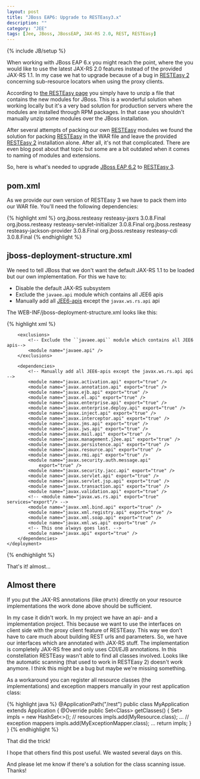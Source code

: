 ```yaml
---
layout: post
title: "JBoss EAP6: Upgrade to RESTEasy3.x"
description: ""
category: "JEE"
tags: [Jee, JBoss, JBossEAP, JAX-RS 2.0, REST, RESTEasy]
---
```

{% include JB/setup %}

When working with JBoss EAP 6.x you might reach the point, where the you would like to use the latest JAX-RS 2.0 features instead of the provided JAX-RS 1.1. In my case we hat to upgrade because of a bug in [RESTEasy 2](http://resteasy.jboss.org/) concerning sub-resource locators when using the proxy clients.

According to [the RESTEasy page](https://docs.jboss.org/resteasy/docs/3.0.2.Final/userguide/html_single/index.html#upgrading-eap61) you simply have
to unzip a file that contains the new modules for JBoss. This is a wonderful solution when working locally but it's a very bad solution for 
production servers where the modules are installed through RPM packages. In that case you shouldn't manually unzip some modules over the JBoss installation.

After several attempts of packing our own [RESTEasy](http://resteasy.jboss.org/) modules we found the solution for packing [RESTEasy](http://resteasy.jboss.org/) in the WAR file and leave the provided [RESTEasy 2](http://resteasy.jboss.org/) installation alone. After all, it's not that complicated. There are even blog post about that topic but some are a bit outdated when it 
comes to naming of modules and extensions.

So, here is what's needed to upgrade [JBoss EAP 6.2](https://www.redhat.com/products/jbossenterprisemiddleware/application-platform/) to [RESTEasy 3](http://resteasy.jboss.org/).

## pom.xml

As we provide our own version of RESTEasy 3 we have to pack them into our WAR file. You'll need the following dependencies:

{% highlight xml %}
<dependency>
  <groupId>org.jboss.resteasy</groupId>
  <artifactId>resteasy-jaxrs</artifactId>
  <version>3.0.8.Final</version>
</dependency>
<dependency>
  <groupId>org.jboss.resteasy</groupId>
  <artifactId>resteasy-servlet-initializer</artifactId>
  <version>3.0.8.Final</version>
</dependency>
<dependency>
  <groupId>org.jboss.resteasy</groupId>
  <artifactId>resteasy-jackson-provider</artifactId>
  <version>3.0.8.Final</version>
</dependency>
<dependency>
  <groupId>org.jboss.resteasy</groupId>
  <artifactId>resteasy-cdi</artifactId>
  <version>3.0.8.Final</version>
</dependency>
{% endhighlight %}

## jboss-deployment-structure.xml

We need to tell JBoss that we don't want the default JAX-RS 1.1 to be loaded but our own implementation. For this we have to:

- Disable the default JAX-RS subsystem
- Exclude the ``javaee.api`` module which contains all JEE6 apis
- Manually add all [JEE6-apis](http://www.oracle.com/technetwork/java/javaee/tech/javaee6technologies-1955512.html) except the ``javax.ws.rs.api`` api

The WEB-INF/jboss-deployment-structure.xml looks like this:

{% highlight xml %}
<?xml version="1.0" encoding="UTF-8"?>
<jboss-deployment-structure xmlns="urn:jboss:deployment-structure:1.2">
    <deployment>
        <exclude-subsystems>
            <!-- Disable the default JAX-RS subsystem -->
            <subsystem name="jaxrs" />
        </exclude-subsystems>
 
        <exclusions>
            <!-- Exclude the ``javaee.api`` module which contains all JEE6 apis-->
            <module name="javaee.api" />
        </exclusions>
 
        <dependencies>
            <!-- Manually add all JEE6-apis except the javax.ws.rs.api api -->
            <module name="javax.activation.api" export="true" />
            <module name="javax.annotation.api" export="true" />
            <module name="javax.ejb.api" export="true" />
            <module name="javax.el.api" export="true" />
            <module name="javax.enterprise.api" export="true" />
            <module name="javax.enterprise.deploy.api" export="true" />
            <module name="javax.inject.api" export="true" />
            <module name="javax.interceptor.api" export="true" />
            <module name="javax.jms.api" export="true" />
            <module name="javax.jws.api" export="true" />
            <module name="javax.mail.api" export="true" />
            <module name="javax.management.j2ee.api" export="true" />
            <module name="javax.persistence.api" export="true" />
            <module name="javax.resource.api" export="true" />
            <module name="javax.rmi.api" export="true" />
            <module name="javax.security.auth.message.api"
                export="true" />
            <module name="javax.security.jacc.api" export="true" />
            <module name="javax.servlet.api" export="true" />
            <module name="javax.servlet.jsp.api" export="true" />
            <module name="javax.transaction.api" export="true" />
            <module name="javax.validation.api" export="true" />
            <!-- <module name="javax.ws.rs.api" export="true" services="export"/> -->
            <module name="javax.xml.bind.api" export="true" />
            <module name="javax.xml.registry.api" export="true" />
            <module name="javax.xml.soap.api" export="true" />
            <module name="javax.xml.ws.api" export="true" />
            <!-- This one always goes last. -->
            <module name="javax.api" export="true" />
        </dependencies>
    </deployment>
</jboss-deployment-structure>
{% endhighlight %}

That's it! almost...

## Almost there

If you put the JAX-RS annotations (like ``@Path``) directly on your resource implementations the work done above should be sufficient.

In my case it didn't work. In my project we have an api- and a implementation project. This because we want to use the interfaces on client side 
with the proxy client feature of RESTEasy. This way we don't have to care much about building REST urls and parameters. So, we have our interfaces which
are annotated with JAX-RS stuff. The implementation is completely JAX-RS free and only uses CDI/EJB annotations. In this constellation RESTEasy wasn't
able to find all classes involved. Looks like the automatic scanning (that used to work in RESTEasy 2) doesn't work anymore. I think this might be a bug but maybe we're missing something. 

As a workaround you can register all resource classes (the implementations) and exception mappers manually in your rest application class:

{% highlight java %}
@ApplicationPath("/rest")
public class MyApplication extends Application {
    @Override
    public Set<Class<?>> getClasses() {
        Set<Class<?>> impls = new HashSet<>();
        // resources
        impls.add(MyResource.class);
        ...
        // exception mappers
        impls.add(MyExceptionMapper.class);
        ...
        return impls;
    }
}
{% endhighlight %}

That did the trick!

I hope that others find this post useful. We wasted several days on this.

And please let me know if there's a solution for the class scanning issue. Thanks!
